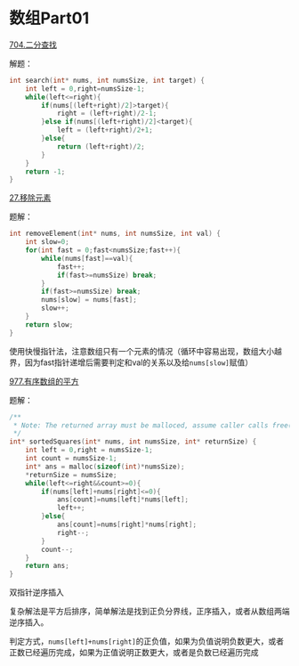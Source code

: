 # 数组Part01



[704.二分查找](https://leetcode.cn/problems/binary-search/description/)

解题：

```c
int search(int* nums, int numsSize, int target) {
    int left = 0,right=numsSize-1;
    while(left<=right){
        if(nums[(left+right)/2]>target){
            right = (left+right)/2-1;
        }else if(nums[(left+right)/2]<target){
            left = (left+right)/2+1;
        }else{
            return (left+right)/2;
        }
    }
    return -1;
}
```



[27.移除元素](https://leetcode.cn/problems/remove-element/)

题解：

```c
int removeElement(int* nums, int numsSize, int val) {
    int slow=0;
    for(int fast = 0;fast<numsSize;fast++){
        while(nums[fast]==val){
            fast++;
            if(fast>=numsSize) break;
        }
        if(fast>=numsSize) break;
        nums[slow] = nums[fast];
        slow++;
    }
    return slow;
}
```

使用快慢指针法，注意数组只有一个元素的情况（循环中容易出现，数组大小越界，因为fast指针递增后需要判定和val的关系以及给`nums[slow]`赋值）



[977.有序数组的平方](https://leetcode.cn/problems/squares-of-a-sorted-array/description/)

题解：

```c
/**
 * Note: The returned array must be malloced, assume caller calls free().
 */
int* sortedSquares(int* nums, int numsSize, int* returnSize) {
    int left = 0,right = numsSize-1;
    int count = numsSize-1;
    int* ans = malloc(sizeof(int)*numsSize);
    *returnSize = numsSize;
    while(left<=right&&count>=0){
        if(nums[left]+nums[right]<=0){
            ans[count]=nums[left]*nums[left];
            left++;
        }else{
            ans[count]=nums[right]*nums[right];
            right--;
        }
        count--;
    }
    return ans;
}
```

双指针逆序插入

复杂解法是平方后排序，简单解法是找到正负分界线，正序插入，或者从数组两端逆序插入。

判定方式，`nums[left]+nums[right]`的正负值，如果为负值说明负数更大，或者正数已经遍历完成，如果为正值说明正数更大，或者是负数已经遍历完成